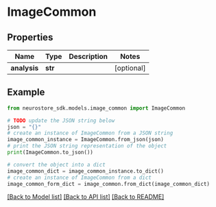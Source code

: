 # ImageCommon


## Properties

Name | Type | Description | Notes
------------ | ------------- | ------------- | -------------
**analysis** | **str** |  | [optional] 

## Example

```python
from neurostore_sdk.models.image_common import ImageCommon

# TODO update the JSON string below
json = "{}"
# create an instance of ImageCommon from a JSON string
image_common_instance = ImageCommon.from_json(json)
# print the JSON string representation of the object
print(ImageCommon.to_json())

# convert the object into a dict
image_common_dict = image_common_instance.to_dict()
# create an instance of ImageCommon from a dict
image_common_form_dict = image_common.from_dict(image_common_dict)
```
[[Back to Model list]](../README.md#documentation-for-models) [[Back to API list]](../README.md#documentation-for-api-endpoints) [[Back to README]](../README.md)


